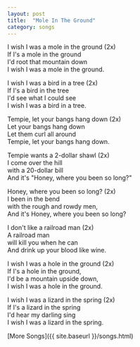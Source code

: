 ```yaml
---
layout: post
title:  "Mole In The Ground"
category: songs
---
```


I wish I was a mole in the ground (2x)   
If I's a mole in the ground   
I'd root that mountain down   
I wish I was a mole in the ground.  
  
I wish I was a bird in a tree (2x)   
If I's a bird in the tree   
I'd see what I could see   
I wish I was a bird in a tree.  
  
Tempie, let your bangs hang down (2x)   
Let your bangs hang down   
Let them curl all around   
Tempie, let your bangs hang down.  
  
Tempie wants a 2-dollar shawl (2x)   
I come over the hill   
with a 20-dollar bill   
And it's "Honey, where you been so long?"  
  
Honey, where you been so long? (2x)   
I been in the bend   
with the rough and rowdy men,   
And it's Honey, where you been so long?  
  
I don't like a railroad man (2x)   
A railroad man   
will kill you when he can   
And drink up your blood like wine.  
  
I wish I was a hole in the ground (2x)   
If I's a hole in the ground,   
I'd be a mountain upside down,   
I wish I was a hole in the ground.  
  
I wish I was a lizard in the spring (2x)   
If I's a lizard in the spring   
I'd hear my darling sing   
I wish I was a lizard in the spring.  

[More Songs]({{ site.baseurl }}/songs.html)
